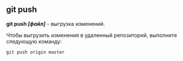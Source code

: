 ## git push

**git push *[файл]*** - выгрузка изменений.

Чтобы выгрузить изменения в удаленный репозиторий, выполните следующую команду:

```bash=
git push origin master
```